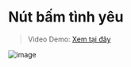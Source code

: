 # Nút bấm tình yêu 

> Video Demo: [Xem tại đây](https://www.tiktok.com/@dr.gifter306/video/7527984331982114055) 

![image](https://github.com/user-attachments/assets/9af5059f-204a-4810-9ab7-5b2e69cbdfe1)
